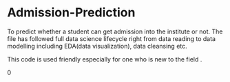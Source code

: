 # Admission-Prediction
To predict whether a student can get admission into the institute or not.
The file has followed full data science lifecycle right from data reading to data modelling including EDA(data visualization), data cleansing etc.

This code is used friendly especially for one who is new to the field .







0
